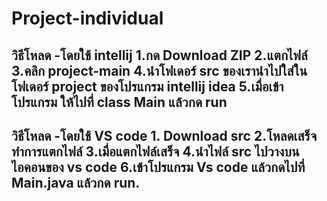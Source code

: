 # Project-individual
วิธีโหลด -โดยใช้ intellij 1.กด Download ZIP 2.แตกไฟล์ 3.คลิก project-main 4.นำโฟเดอร์ src ของเรานำไปใส่ในโฟเดอร์ project ของโปรแกรม intellij idea 5.เมื่อเข้าโปรแกรม ให้ไปที่ class Main แล้วกด run
--------------------------------------------------------
วิธีโหลด -โดยใช้ VS code 1. Download src 2.โหลดเสร็จทำการแตกไฟล์  3.เมื่อแตกไฟล์เสร็จ 4.นำไฟล์ src ไปวางบน ไอคอนของ vs code 6.เข้าโปรแกรม Vs code แล้วกดไปที่ Main.java แล้วกด run.
-----------------------------------------------------------------------------------------------------------
